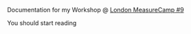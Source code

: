 Documentation for my Workshop @ [London MeasureCamp #9](http://london.measurecamp.org/)

You should start reading 
